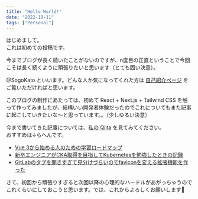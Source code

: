 ```yaml
---
title: "Hello World!"
date: "2022-10-11"
tags: ["Personal"]
---
```


はじめまして。  
これは初めての投稿です。

今までブログが長く続いたことがないのですが、n度目の正直ということで今回こそは長く続くように頑張りたいと思います（とても固い決意）。

@SogoKato といいます。どんな人か気になってくれた方は [自己紹介ページ](/profile) をご覧いただければと思います。

このブログの制作にあたっては、初めて React + Next.js + Tailwind CSS を触って作ってみましたが、結構いい開発者体験だったのでこれについてもまた記事に起こしていきたいな〜と思っています。。（少しゆるい決意）

今まで書いてきた記事については、[私の Qiita](https://qiita.com/SogoK) を見てみてください。  
おすすめは↓らへんです。

* [Vue 3から始める人のための学習ロードマップ](https://qiita.com/SogoK/items/15ed0d9b2be4279b2f47)
* [新卒エンジニアがCKA取得を目指してKubernetesを勉強したときの記録](https://qiita.com/SogoK/items/4ed2e118d0412c868169)
* [GitLabのタブを開きすぎて見分けづらいのでfaviconを変える拡張機能を作った](https://qiita.com/SogoK/items/31f74b517dc3c6884c04)

さて、初回から頑張りすぎると次回以降の心理的なハードルがあがっちゃうのでこれくらいにしておこうと思います。では、これからよろしくお願いします🙏

